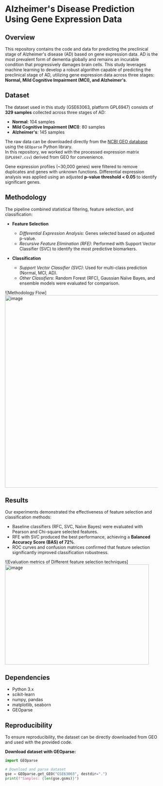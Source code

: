 # Alzheimer's Disease Prediction Using Gene Expression Data

## Overview
This repository contains the code and data for predicting the preclinical stage of Alzheimer's disease (AD) based on gene expression data. AD is the most prevalent form of dementia globally and remains an incurable condition that progressively damages brain cells. This study leverages machine learning to develop a robust algorithm capable of predicting the preclinical stage of AD, utilizing gene expression data across three stages: **Normal, Mild Cognitive Impairment (MCI), and Alzheimer's**.

## Dataset
The dataset used in this study (GSE63063, platform GPL6947) consists of **329 samples** collected across three stages of AD:

- **Normal**: 104 samples  
- **Mild Cognitive Impairment (MCI)**: 80 samples  
- **Alzheimer's**: 145 samples  

The raw data can be downloaded directly from the [NCBI GEO database](https://www.ncbi.nlm.nih.gov/geo/) using the `GEOparse` Python library.  
In this repository, we worked with the processed expression matrix (`GPL6947.csv`) derived from GEO for convenience.  

Gene expression profiles (~30,000 genes) were filtered to remove duplicates and genes with unknown functions. Differential expression analysis was applied using an adjusted **p-value threshold < 0.05** to identify significant genes.

## Methodology
The pipeline combined statistical filtering, feature selection, and classification:

- **Feature Selection**  
  - *Differential Expression Analysis*: Genes selected based on adjusted p-value.  
  - *Recursive Feature Elimination (RFE)*: Performed with Support Vector Classifier (SVC) to identify the most predictive biomarkers.  

- **Classification**  
  - *Support Vector Classifier (SVC)*: Used for multi-class prediction (Normal, MCI, AD).  
  - *Other Classifiers*: Random Forest (RFC), Gaussian Naïve Bayes, and ensemble models were evaluated for comparison.  

![Methodology Flow]<img width="599" height="632" alt="image" src="https://github.com/user-attachments/assets/8440f4cb-30b2-4bad-b362-a1fc66f869fc" />


## Results
Our experiments demonstrated the effectiveness of feature selection and classification methods:

- Baseline classifiers (RFC, SVC, Naïve Bayes) were evaluated with Pearson and Chi-square selected features.  
- RFE with SVC produced the best performance, achieving a **Balanced Accuracy Score (BAS) of 72%**.  
- ROC curves and confusion matrices confirmed that feature selection significantly improved classification robustness.  
  
![Evaluation metrics of Different feature selection techniques]<img width="474" height="329" alt="image" src="https://github.com/user-attachments/assets/48d90844-f550-4c84-84b2-f24bd10e8ecb" />
  

## Dependencies
- Python 3.x  
- scikit-learn  
- numpy, pandas  
- matplotlib, seaborn  
- GEOparse  

## Reproducibility
To ensure reproducibility, the dataset can be directly downloaded from GEO and used with the provided code.  

**Download dataset with GEOparse:**
```python
import GEOparse

# Download and parse dataset
gse = GEOparse.get_GEO("GSE63063", destdir=".")
print(f"Samples: {len(gse.gsms)}")
